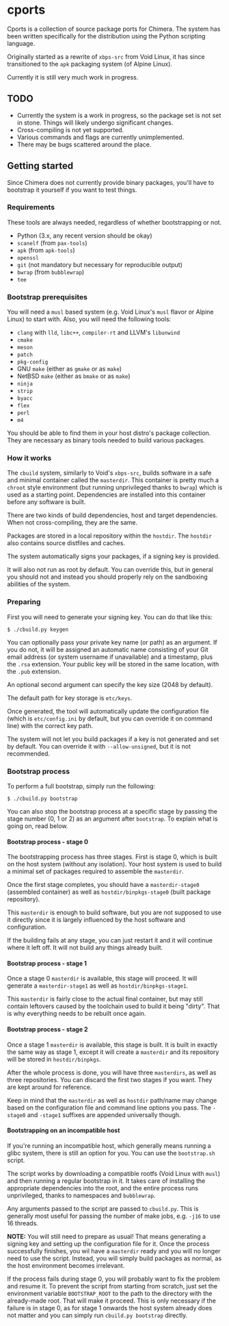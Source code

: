 # cports

Cports is a collection of source package ports for Chimera. The system has been
written specifically for the distribution using the Python scripting language.

Originally started as a rewrite of `xbps-src` from Void Linux, it has since
transitioned to the `apk` packaging system (of Alpine Linux).

Currently it is still very much work in progress.

## TODO

* Currently the system is a work in progress, so the package set is not set in
  stone. Things will likely undergo significant changes.
* Cross-compiling is not yet supported.
* Various commands and flags are currently unimplemented.
* There may be bugs scattered around the place.

## Getting started

Since Chimera does not currently provide binary packages, you'll have to bootstrap
it yourself if you want to test things.

### Requirements

These tools are always needed, regardless of whether bootstrapping or not.

* Python (3.x, any recent version should be okay)
* `scanelf` (from `pax-tools`)
* `apk` (from `apk-tools`)
* `openssl`
* `git` (not mandatory but necessary for reproducible output)
* `bwrap` (from `bubblewrap`)
* `tee`

### Bootstrap prerequisites

You will need a `musl` based system (e.g. Void Linux's `musl` flavor or Alpine Linux)
to start with. Also, you will need the following tools:

* `clang` with `lld`, `libc++`, `compiler-rt` and LLVM's `libunwind`
* `cmake`
* `meson`
* `patch`
* `pkg-config`
* GNU `make` (either as `gmake` or as `make`)
* NetBSD `make` (either as `bmake` or as `make`)
* `ninja`
* `strip`
* `byacc`
* `flex`
* `perl`
* `m4`

You should be able to find them in your host distro's package collection. They are
necessary as binary tools needed to build various packages.

### How it works

The `cbuild` system, similarly to Void's `xbps-src`, builds software in a safe and
minimal container called the `masterdir`. This container is pretty much a `chroot`
style environment (but running unprivileged thanks to `bwrap`) which is used as
a starting point. Dependencies are installed into this container before any
software is built.

There are two kinds of build dependencies, host and target dependencies. When not
cross-compiling, they are the same.

Packages are stored in a local repository within the `hostdir`. The `hostdir` also
contains source distfiles and caches.

The system automatically signs your packages, if a signing key is provided.

It will also not run as root by default. You can override this, but in general you
should not and instead you should properly rely on the sandboxing abilities of the
system.

### Preparing

First you will need to generate your signing key. You can do that like this:

```
$ ./cbuild.py keygen
```

You can optionally pass your private key name (or path) as an argument. If you do
not, it will be assigned an automatic name consisting of your Git email address
(or system username if unavailable) and a timestamp, plus the `.rsa` extension.
Your public key will be stored in the same location, with the `.pub` extension.

An optional second argument can specify the key size (2048 by default).

The default path for key storage is `etc/keys`.

Once generated, the tool will automatically update the configuration file (which
is `etc/config.ini` by default, but you can override it on command line) with the
correct key path.

The system will not let you build packages if a key is not generated and set by
default. You can override it with `--allow-unsigned`, but it is not recommended.

### Bootstrap process

To perform a full bootstrap, simply run the following:

```
$ ./cbuild.py bootstrap
```

You can also stop the bootstrap process at a specific stage by passing the
stage number (0, 1 or 2) as an argument after `bootstrap`. To explain what
is going on, read below.

#### Bootstrap process - stage 0

The bootstrapping process has three stages. First is stage 0, which is built
on the host system (without any isolation). Your host system is used to build
a minimal set of packages required to assemble the `masterdir`.

Once the first stage completes, you should have a `masterdir-stage0` (assembled
container) as well as `hostdir/binpkgs-stage0` (built package repository).

This `masterdir` is enough to build software, but you are not supposed to use it
directly since it is largely influenced by the host software and configuration.

If the building fails at any stage, you can just restart it and it will continue
where it left off. It will not build any things already built.

#### Bootstrap process - stage 1

Once a stage 0 `masterdir` is available, this stage will proceed. It will generate
a `masterdir-stage1` as well as `hostdir/binpkgs-stage1`.

This `masterdir` is fairly close to the actual final container, but may still
contain leftovers caused by the toolchain used to build it being "dirty". That
is why everything needs to be rebuilt once again.

#### Bootstrap process - stage 2

Once a stage 1 `masterdir` is available, this stage is built. It is built in exactly
the same way as stage 1, except it will create a `masterdir` and its repository
will be stored in `hostdir/binpkgs`.

After the whole process is done, you will have three `masterdirs`, as well as three
repositories. You can discard the first two stages if you want. They are kept around
for reference.

Keep in mind that the `masterdir` as well as `hostdir` path/name may change
based on the configuration file and command line options you pass. The `-stage0`
and `-stage1` suffixes are appended universally though.

#### Bootstrapping on an incompatible host

If you're running an incompatible host, which generally means running a glibc system,
there is still an option for you. You can use the `bootstrap.sh` script.

The script works by downloading a compatible rootfs (Void Linux with `musl`) and
then running a regular bootstrap in it. It takes care of installing the appropriate
dependencies into the root, and the entire process runs unprivileged, thanks to
namespaces and `bubblewrap`.

Any arguments passed to the script are passed to `cbuild.py`. This is generally
most useful for passing the number of make jobs, e.g. `-j16` to use 16 threads.

**NOTE:** You will still need to prepare as usual! That means generating a signing
key and setting up the configuration file for it. Once the process successfully
finishes, you wil have a `masterdir` ready and you will no longer need to use the
script. Instead, you will simply build packages as normal, as the host environment
becomes irrelevant.

If the process fails during stage 0, you will probably want to fix the problem and
resume it. To prevent the script from starting from scratch, just set the environment
variable `BOOTSTRAP_ROOT` to the path to the directory with the already-made root.
That will make it proceed. This is only necessary if the failure is in stage 0,
as for stage 1 onwards the host system already does not matter and you can simply
run `cbuild.py bootstrap` directly.
